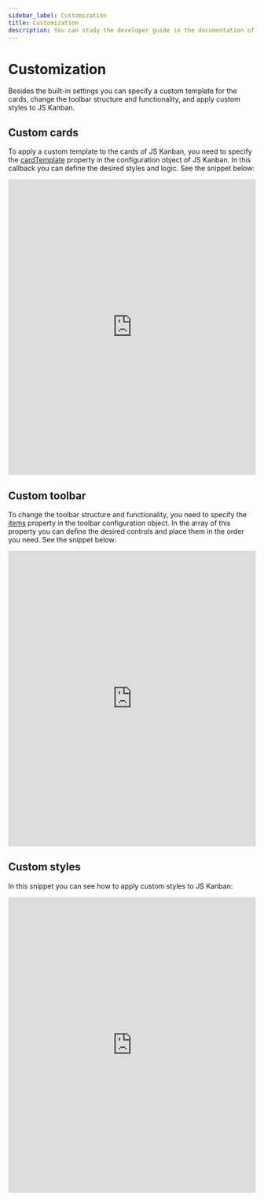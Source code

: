 ```yaml
---
sidebar_label: Customization
title: Customization
description: You can study the developer guide in the documentation of the JavaScript Kanban library. Browse API reference, try out code examples and live demos.
---
```


# Customization

Besides the built-in settings you can specify a custom template for the cards, change the toolbar structure and functionality, and apply custom styles to JS Kanban.

## Custom cards

To apply a custom template to the cards of JS Kanban, you need to specify the [cardTemplate](api/config/js_kanban_cardtemplate_config.md) property in the configuration object of JS Kanban. In this callback you can define the desired styles and logic. See the snippet below:   

<iframe src="https://snippet.dhtmlx.com/8rhdq81d?mode=js" frameborder="0" class="snippet_iframe" width="100%" height="600"></iframe>

## Custom toolbar

To change the toolbar structure and functionality, you need to specify the [items](api/config/toolbar_items_config.md) property in the toolbar configuration object. In the array of this property you can define the desired controls and place them in the order you need. See the snippet below:

<iframe src="https://snippet.dhtmlx.com/s5r5h4ju?mode=js" frameborder="0" class="snippet_iframe" width="100%" height="600"></iframe>

## Custom styles

In this snippet you can see how to apply custom styles to JS Kanban:

<iframe src="https://snippet.dhtmlx.com/oj18xwb5?mode=js" frameborder="0" class="snippet_iframe" width="100%" height="600"></iframe>
